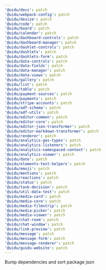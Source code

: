 ```yaml
---
'@uidu/docs': patch
'@uidu/webpack-config': patch
'@uidu/devise': patch
'@uidu/code': patch
'@uidu/board': patch
'@uidu/calendar': patch
'@uidu/dashboard-controls': patch
'@uidu/dashboard-manager': patch
'@uidu/dashlet-controls': patch
'@uidu/dashlets': patch
'@uidu/dashlets-form': patch
'@uidu/data-controls': patch
'@uidu/data-fields': patch
'@uidu/data-manager': patch
'@uidu/data-views': patch
'@uidu/gallery': patch
'@uidu/list': patch
'@uidu/table': patch
'@uidu/payment-sources': patch
'@uidu/payments': patch
'@uidu/stripe-accounts': patch
'@uidu/adf-schema': patch
'@uidu/adf-utils': patch
'@uidu/editor-common': patch
'@uidu/editor-core': patch
'@uidu/editor-json-transformer': patch
'@uidu/editor-markdown-transformer': patch
'@uidu/renderer': patch
'@uidu/analytics-gas-types': patch
'@uidu/analytics-listeners': patch
'@uidu/analytics-namespaced-context': patch
'@uidu/analytics-viewer': patch
'@uidu/date': patch
'@uidu/elements-test-helpers': patch
'@uidu/emoji': patch
'@uidu/mentions': patch
'@uidu/reactions': patch
'@uidu/status': patch
'@uidu/task-decision': patch
'@uidu/util-data-test': patch
'@uidu/media-card': patch
'@uidu/media-core': patch
'@uidu/media-filmstrip': patch
'@uidu/media-picker': patch
'@uidu/media-viewer': patch
'@uidu/chat-room': patch
'@uidu/chat-window': patch
'@uidu/link-preview': patch
'@uidu/message': patch
'@uidu/message-form': patch
'@uidu/message-renderer': patch
'@uidu/guidu-website': patch
---
```


Bump dependencies and sort package json
